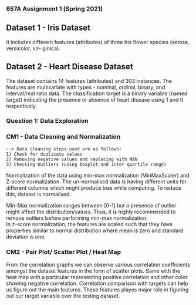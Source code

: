 ### 657A Assignment 1 (Spring 2021)

## Dataset 1 - Iris Dataset
It includes different features (attributes) of three Iris flower species (setosa, versicolor, vir- ginica).

## Dataset 2 - Heart Disease Dataset
The dataset contains 14 features (attributes) and 303 instances. The features are multivariate with types - nominal, ordinal, binary, and interval/real ratio data. The classification target is a binary variable (named target) indicating the presence or absence of heart disease using 1 and 0 respectively.

### Question 1: Data Exploration
### CM1 - Data Cleaning and Normalization 
    --> Data cleaning steps used are as follows:
    1) Check for duplicate values
    2) Removing negative values and replacing with NAN 
    3) Checking Outliers (using boxplot and inter quartile range)
    
Normalization of the data using min-max normalization (MinMaxScaler) and Z-score normalization. The un-normalised data is having different units for different columns which might produce bias while computing. To reduce this, dataset is normalised.                                                        

Min-Max normalization ranges between [0-1] but a presence of outlier might affect the distribution/values. Thus, it is highly recommended to remove outliers before performing min-max normalization.                                                        
In z-score normalization, the features are scaled such that they have properties similar to normal distribution where mean is zero and standard deviation is one.

### CM2 - Pair Plot/ Scatter Plot / Heat Map

From the correlation graphs we can observe various correlation coefficients amongst the dataset features in the form of scatter plots. Same with the heat map with a particular representing positive correlation and other color showing negative correlation.
Correlation comparison with targets can help us figure out the main features. These features playes major role in figuring out our target variable over the testing dataset.


